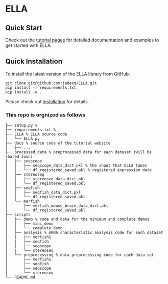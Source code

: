 # ELLA
## Quick Start
Check out the [tutorial pages](https://jadexq.github.io/ELLA/) for detailed documentation and examples to get started with ELLA.

## Quick Installation
To install the latest version of the ELLA library from GitHub:
```
git clone git@github.com:jadexq/ELLA.git
pip install -r requirements.txt
pip install -e .
```
Please check out [installation](https://jadexq.github.io/ELLA/install.html) for details.

### This repo is orgnized as follows
```
├── setup.py %
├── requirements.txt %
├── ELLA % ELLA source code
│   └── ELLA.py
├── docs % source code of the tutorial website
│   ├── ...
├── processed_data % preprocessed data for each dataset (will be shared soon)
│   ├── seqscope
│   │   ├── seqscope_data_dict.pkl % the input that ELLA takes
│   │   └── df_registered_saved.pkl % registered expression data
│   ├── stereoseq
│   │   ├── stereoseq_data_dict.pkl
│   │   └── df_registered_saved.pkl
│   ├── seqfish
│   │   ├── seqfish_data_dict.pkl
│   │   └── df_registered_saved.pkl
│   └── merfish
│       ├── merfish_mouse_brain_data_dict.pkl
│       └── df_registered_saved.pkl
├── scripts
│   ├── demo % code and data for the minimum and complete demos
│   │   ├── mini_demo
│   │   └── complete_demo
│   ├── analysis % mRNA characteristic analysis code for each dataset
│   |   ├── merfish1
│   |   ├── seqfish
│   |   ├── seqscope
│   |   └── stereoseq
│   └── preprocessing % data preprocessing code for each data set
│       ├── merfish1
│       ├── seqfish
│       ├── seqscope
│       └── stereoseq
└── README.md

```
